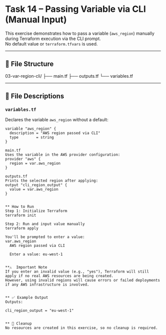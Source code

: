 # Task 14 – Passing Variable via CLI (Manual Input)

This exercise demonstrates how to pass a variable (`aws_region`) manually during Terraform execution via the CLI prompt.  
No default value or `terraform.tfvars` is used.

---

## 🧱 File Structure

03-var-region-cli/
├── main.tf
├── outputs.tf
└── variables.tf

---

## 📄 File Descriptions

### `variables.tf`
Declares the variable `aws_region` without a default:
```hcl
variable "aws_region" {
  description = "AWS region passed via CLI"
  type        = string
}

main.tf
Uses the variable in the AWS provider configuration:
provider "aws" {
  region = var.aws_region
}

outputs.tf
Prints the selected region after applying:
output "cli_region_output" {
  value = var.aws_region
}


** How to Run
Step 1: Initialize Terraform
terraform init

Step 2: Run and input value manually
terraform apply

You'll be prompted to enter a value:
var.aws_region
  AWS region passed via CLI

  Enter a value: eu-west-1


**⚠️  Important Note
If you enter an invalid value (e.g., "yes"), Terraform will still apply if no real AWS resources are being created.
However, using invalid regions will cause errors or failed deployments if any AWS infrastructure is involved.


** ✅ Example Output
Outputs:

cli_region_output = "eu-west-1"


** 🧼 Cleanup
No resources are created in this exercise, so no cleanup is required.

